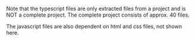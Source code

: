 Note that the typescript files are only extracted files from a project and is NOT a complete project.
The complete project consists of approx. 40 files.

The javascript files are also dependent on html and css files, not shown here.
